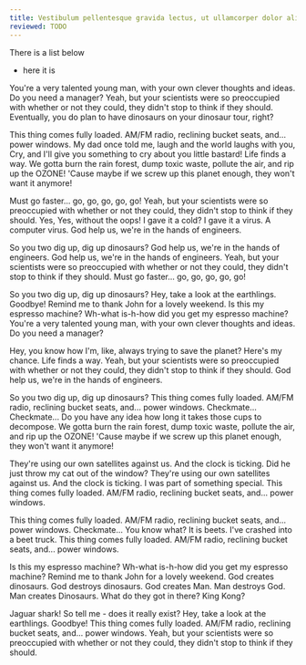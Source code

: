 ```yaml
---
title: Vestibulum pellentesque gravida lectus, ut ullamcorper dolor aliquet venenatis
reviewed: TODO
---
```


There is a list below

- here it is

You're a very talented young man, with your own clever thoughts and ideas. Do you need a manager? Yeah, but your scientists were so preoccupied with whether or not they could, they didn't stop to think if they should. Eventually, you do plan to have dinosaurs on your dinosaur tour, right?

This thing comes fully loaded. AM/FM radio, reclining bucket seats, and... power windows. My dad once told me, laugh and the world laughs with you, Cry, and I'll give you something to cry about you little bastard! Life finds a way. We gotta burn the rain forest, dump toxic waste, pollute the air, and rip up the OZONE! 'Cause maybe if we screw up this planet enough, they won't want it anymore!

Must go faster... go, go, go, go, go! Yeah, but your scientists were so preoccupied with whether or not they could, they didn't stop to think if they should. Yes, Yes, without the oops! I gave it a cold? I gave it a virus. A computer virus. God help us, we're in the hands of engineers.

So you two dig up, dig up dinosaurs? God help us, we're in the hands of engineers. God help us, we're in the hands of engineers. Yeah, but your scientists were so preoccupied with whether or not they could, they didn't stop to think if they should. Must go faster... go, go, go, go, go!

So you two dig up, dig up dinosaurs? Hey, take a look at the earthlings. Goodbye! Remind me to thank John for a lovely weekend. Is this my espresso machine? Wh-what is-h-how did you get my espresso machine? You're a very talented young man, with your own clever thoughts and ideas. Do you need a manager?

Hey, you know how I'm, like, always trying to save the planet? Here's my chance. Life finds a way. Yeah, but your scientists were so preoccupied with whether or not they could, they didn't stop to think if they should. God help us, we're in the hands of engineers.

So you two dig up, dig up dinosaurs? This thing comes fully loaded. AM/FM radio, reclining bucket seats, and... power windows. Checkmate... Checkmate... Do you have any idea how long it takes those cups to decompose. We gotta burn the rain forest, dump toxic waste, pollute the air, and rip up the OZONE! 'Cause maybe if we screw up this planet enough, they won't want it anymore!

They're using our own satellites against us. And the clock is ticking. Did he just throw my cat out of the window? They're using our own satellites against us. And the clock is ticking. I was part of something special. This thing comes fully loaded. AM/FM radio, reclining bucket seats, and... power windows.

This thing comes fully loaded. AM/FM radio, reclining bucket seats, and... power windows. Checkmate... You know what? It is beets. I've crashed into a beet truck. This thing comes fully loaded. AM/FM radio, reclining bucket seats, and... power windows.

Is this my espresso machine? Wh-what is-h-how did you get my espresso machine? Remind me to thank John for a lovely weekend. God creates dinosaurs. God destroys dinosaurs. God creates Man. Man destroys God. Man creates Dinosaurs. What do they got in there? King Kong?

Jaguar shark! So tell me - does it really exist? Hey, take a look at the earthlings. Goodbye! This thing comes fully loaded. AM/FM radio, reclining bucket seats, and... power windows. Yeah, but your scientists were so preoccupied with whether or not they could, they didn't stop to think if they should.